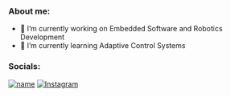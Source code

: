 ### About me:

- 🔭 I’m currently working on Embedded Software and Robotics Development
- 🌱 I’m currently learning Adaptive Control Systems

### Socials: 
[![name](https://img.shields.io/badge/LinkedIn-0077B5?style=for-the-badge&logo=linkedin&logoColor=white)](https://www.linkedin.com/in/priyampnchl/)
[![Instagram](https://img.shields.io/badge/Instagram-%23E4405F.svg?style=for-the-badge&logo=Instagram&logoColor=white)](https://instagram.com/priyampanchal)



<!--
**priyampnchl/priyampnchl** is a ✨ _special_ ✨ repository because its `README.md` (this file) appears on your GitHub profile.

Here are some ideas to get you started:

- 🔭 I’m currently working on ...
- 🌱 I’m currently learning ...
- 👯 I’m looking to collaborate on ...
- 🤔 I’m looking for help with ...
- 💬 Ask me about ...
- 📫 How to reach me: ...
- 😄 Pronouns: ...
- ⚡ Fun fact: ...
-->
